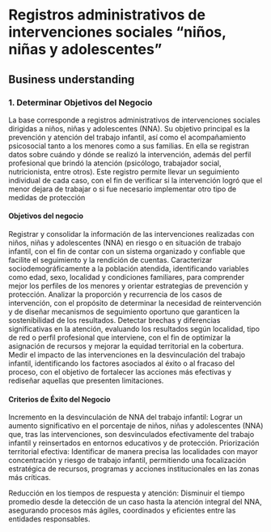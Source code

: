 # Registros administrativos de intervenciones sociales “niños, niñas y adolescentes”

## Business understanding

### 1.	Determinar Objetivos del Negocio

La base corresponde a registros administrativos de intervenciones sociales dirigidas a niños, niñas y adolescentes (NNA). Su objetivo principal es la prevención y atención del trabajo infantil, así como el acompañamiento psicosocial tanto a los menores como a sus familias. En ella se registran datos sobre cuándo y dónde se realizó la intervención, además del perfil profesional que brindó la atención (psicólogo, trabajador social, nutricionista, entre otros).
Este registro permite llevar un seguimiento individual de cada caso, con el fin de verificar si la intervención logró que el menor dejara de trabajar o si fue necesario implementar otro tipo de medidas de protección


#### Objetivos del negocio

Registrar y consolidar la información de las intervenciones realizadas con niños, niñas y adolescentes (NNA) en riesgo o en situación de trabajo infantil, con el fin de contar con un sistema organizado y confiable que facilite el seguimiento y la rendición de cuentas.
Caracterizar sociodemográficamente a la población atendida, identificando variables como edad, sexo, localidad y condiciones familiares, para comprender mejor los perfiles de los menores y orientar estrategias de prevención y protección.
Analizar la proporción y recurrencia de los casos de intervención, con el propósito de determinar la necesidad de reintervención y de diseñar mecanismos de seguimiento oportuno que garanticen la sostenibilidad de los resultados.
Detectar brechas y diferencias significativas en la atención, evaluando los resultados según localidad, tipo de red o perfil profesional que interviene, con el fin de optimizar la asignación de recursos y mejorar la equidad territorial en la cobertura.
Medir el impacto de las intervenciones en la desvinculación del trabajo infantil, identificando los factores asociados al éxito o al fracaso del proceso, con el objetivo de fortalecer las acciones más efectivas y rediseñar aquellas que presenten limitaciones.


#### Criterios de Éxito del Negocio

Incremento en la desvinculación de NNA del trabajo infantil: Lograr un aumento significativo en el porcentaje de niños, niñas y adolescentes (NNA) que, tras las intervenciones, son desvinculados efectivamente del trabajo infantil y reinsertados en entornos educativos y de protección.
Priorización territorial efectiva: Identificar de manera precisa las localidades con mayor concentración y riesgo de trabajo infantil, permitiendo una focalización estratégica de recursos, programas y acciones institucionales en las zonas más críticas.

Reducción en los tiempos de respuesta y atención: Disminuir el tiempo promedio desde la detección de un caso hasta la atención integral del NNA, asegurando procesos más ágiles, coordinados y eficientes entre las entidades responsables.

